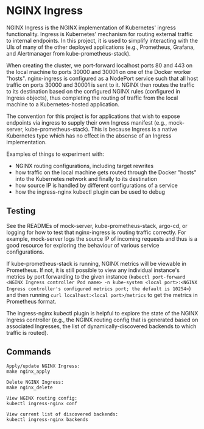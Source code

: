 # NGINX Ingress
NGINX Ingress is the NGINX implementation of Kubernetes' ingress functionality. Ingress is Kubernetes' mechanism for routing external traffic to internal endpoints. In this project, it is used to simplify interacting with the UIs of many of the other deployed applications (e.g., Prometheus, Grafana, and Alertmanager from kube-prometheus-stack).

When creating the cluster, we port-forward localhost ports 80 and 443 on the local machine to ports 30000 and 30001 on one of the Docker worker "hosts". nginx-ingress is configured as a NodePort service such that all host traffic on ports 30000 and 30001 is sent to it. NGINX then routes the traffic to its destination based on the configured NGINX rules (configured in Ingress objects), thus completing the routing of traffic from the local machine to a Kubernetes-hosted application.

The convention for this project is for applications that wish to expose endpoints via ingress to supply their own Ingress manifest (e.g., mock-server, kube-prometheus-stack). This is because Ingress is a native Kubernetes type which has no effect in the absense of an Ingress implementation.

Examples of things to experiment with:

- NGINX routing configurations, including target rewrites
- how traffic on the local machine gets routed through the Docker "hosts" into the Kubernetes network and finally to its destination
- how source IP is handled by different configurations of a service
- how the ingress-nginx kubectl plugin can be used to debug

## Testing
See the READMEs of mock-server, kube-prometheus-stack, argo-cd, or logging for how to test that nginx-ingress is routing traffic correctly. For example, mock-server logs the source IP of incoming requests and thus is a good resource for exploring the behaviour of various service configurations.

If kube-prometheus-stack is running, NGINX metrics will be viewable in Prometheus. If not, it is still possible to view any individual instance's metrics by port forwarding to the given instance (`kubectl port-forward <NGINX Ingress controller Pod name> -n kube-system <local port>:<NGINX Ingress controller's configured metrics port; the default is 10254>`) and then running `curl localhost:<local port>/metrics` to get the metrics in Prometheus format.

The ingress-nginx kubectl plugin is helpful to explore the state of the NGINX Ingress controller (e.g., the NGINX routing config that is generated based on associated Ingresses, the list of dynamically-discovered backends to which traffic is routed).

## Commands
```
Apply/update NGINX Ingress:
make nginx_apply

Delete NGINX Ingress:
make nginx_delete

View NGINX routing config:
kubectl ingress-nginx conf

View current list of discovered backends:
kubectl ingress-nginx backends
```
